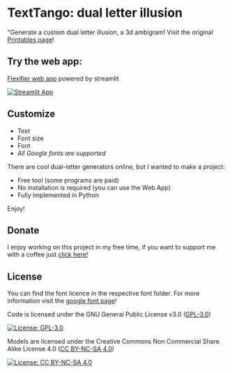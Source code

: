 # TextTango: dual letter illusion
"Generate a custom dual letter illusion, a 3d ambigram!
Visit the original [Printables page](https://www.printables.com/it/model/505713-flexifier-flexi-3d-models-generator-print-in-place)!

## Try the web app:

[Flexifier web app](https://texttango-dual-letter-illusion.streamlit.app/) powered by streamlit

[![Streamlit App](https://static.streamlit.io/badges/streamlit_badge_black_white.svg)](https://texttango-dual-letter-illusion.streamlit.app/)

## Customize

- Text
- Font size
- Font
- *All Google fonts are supported*

There are cool dual-letter generators online, but I wanted to make a project:

- Free tool (some programs are paid)
- No installation is required (you can use the Web App)
- Fully implemented in Python

Enjoy!

## Donate

I enjoy working on this project in my free time, if you want to support me with a coffee just [click here!](https://www.paypal.com/donate/?hosted_button_id=V4LJ3Z3B3KXRY)

## License

You can find the font licence in the respective font folder. For more information visit the [google font page](https://fonts.google.com/)!

Code is licensed under the GNU General Public License v3.0 ([GPL-3.0](https://www.gnu.org/licenses/gpl-3.0.en.html))

[![License: GPL-3.0](https://img.shields.io/badge/License-GPL%20v3-lightgrey.svg)](https://www.gnu.org/licenses/gpl-3.0.en.html)

Models are licensed under the Creative Commons Non Commercial Share Alike License 4.0 ([CC BY-NC-SA 4.0](https://creativecommons.org/licenses/by-nc-sa/4.0/))

[![License: CC BY-NC-SA 4.0](https://img.shields.io/badge/License-CC%20BY--NC--SA%204.0-lightgrey.svg)](https://creativecommons.org/licenses/by-nc-sa/4.0/)
